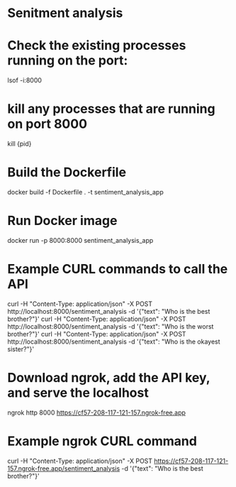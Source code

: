 # Senitment analysis

# Check the existing processes running on the port:
lsof -i:8000

# kill any processes that are running on port 8000
kill {pid}

# Build the Dockerfile
docker build -f Dockerfile . -t sentiment_analysis_app

# Run Docker image
docker run -p 8000:8000 sentiment_analysis_app

# Example CURL commands to call the API
curl -H "Content-Type: application/json" -X POST http://localhost:8000/sentiment_analysis -d '{"text": "Who is the best brother?"}'
curl -H "Content-Type: application/json" -X POST http://localhost:8000/sentiment_analysis -d '{"text": "Who is the worst brother?"}' 
curl -H "Content-Type: application/json" -X POST http://localhost:8000/sentiment_analysis -d '{"text": "Who is the okayest sister?"}'

# Download ngrok, add the API key, and serve the localhost
ngrok http 8000
https://cf57-208-117-121-157.ngrok-free.app

# Example ngrok CURL command
curl -H "Content-Type: application/json" -X POST https://cf57-208-117-121-157.ngrok-free.app/sentiment_analysis -d '{"text": "Who is the best brother?"}'
